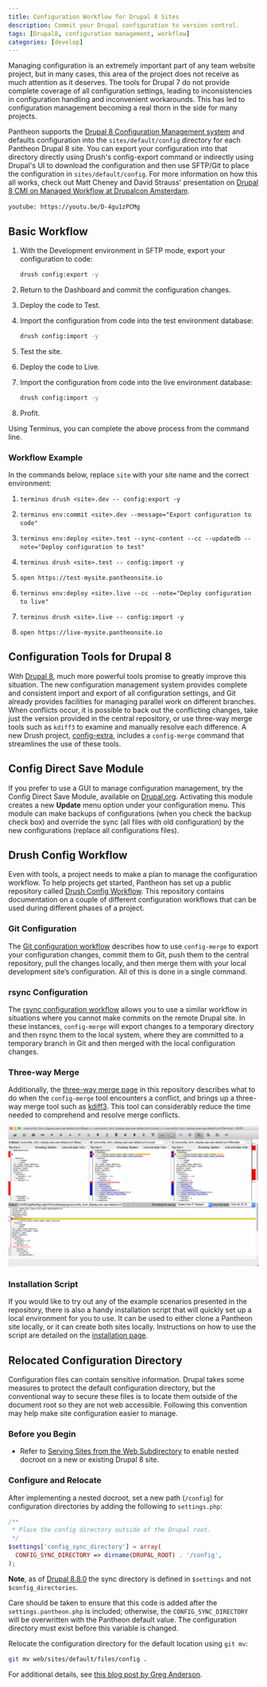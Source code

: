 ```yaml
---
title: Configuration Workflow for Drupal 8 Sites
description: Commit your Drupal configuration to version control.
tags: [Drupal8, configuration management, workflow]
categories: [develop]
---
```

Managing configuration is an extremely important part of any team website project, but in many cases, this area of the project does not receive as much attention as it deserves. The tools for Drupal 7 do not provide complete coverage of all configuration settings, leading to inconsistencies in configuration handling and inconvenient workarounds. This has led to configuration management becoming a real thorn in the side for many projects.

Pantheon supports the [Drupal 8 Configuration Management system](https://www.drupal.org/documentation/administer/config) and defaults configuration into the `sites/default/config` directory for each Pantheon Drupal 8 site. You can export your configuration into that directory directly using Drush's config-export command or indirectly using Drupal's UI to download the configuration and then use SFTP/Git to place the configuration in `sites/default/config`. For more information on how this all works, check out Matt Cheney and David Strauss' presentation on [Drupal 8 CMI on Managed Workflow at Drupalcon Amsterdam](https://www.youtube.com/watch?v=eg2dtPFyGxs).

<Accordion title="Watch: Configuration Management in Drupal" id="d8-config-video" icon="facetime-video">

`youtube: https://youtu.be/D-4gu1zPCMg`

</Accordion>

## Basic Workflow

1. With the Development environment in SFTP mode, export your configuration to code:

   ```bash
   drush config:export -y
   ```

1. Return to the Dashboard and commit the configuration changes.
1. Deploy the code to Test.
1. Import the configuration from code into the test environment database:

   ```bash
   drush config:import -y
   ```

1. Test the site.
1. Deploy the code to Live.
1. Import the configuration from code into the live environment database:

   ```bash
   drush config:import -y
   ```

1.  Profit.

Using Terminus, you can complete the above process from the command line.

### Workflow Example

In the commands below, replace `site` with your site name and the correct environment:

1.  `terminus drush <site>.dev -- config:export -y`

1.  `terminus env:commit <site>.dev --message="Export configuration to code"`

1.  `terminus env:deploy <site>.test --sync-content --cc --updatedb --note="Deploy configuration to test"`

1.  `terminus drush <site>.test -- config:import -y`

1.  `open https://test-mysite.pantheonsite.io`

1.  `terminus env:deploy <site>.live --cc --note="Deploy configuration to live"`

1.  `terminus drush <site>.live -- config:import -y`

1.  `open https://live-mysite.pantheonsite.io`

## Configuration Tools for Drupal 8
With [Drupal 8](https://pantheon.io/drupal-8), much more powerful tools promise to greatly improve this situation. The new configuration management system provides complete and consistent import and export of all configuration settings, and Git already provides facilities for managing parallel work on different branches. When conflicts occur, it is  possible to back out the conflicting changes, take just the version provided in the central repository, or use three-way merge tools such as `kdiff3` to examine and manually resolve each difference. A new Drush project, [config-extra](https://github.com/drush-ops/config-extra), includes a `config-merge` command that streamlines the use of these tools.

## Config Direct Save Module
If you prefer to use a GUI to manage configuration management, try the Config Direct Save Module, available on [Drupal.org](https://www.drupal.org/project/config_direct_save). Activating this module creates a new **Update** menu option under your configuration menu. This module can make backups of configurations (when you check the backup check box) and override the sync (all files with old configuration) by the new configurations (replace all configurations files).

## Drush Config Workflow
Even with tools, a project needs to make a plan to manage the configuration workflow. To help projects get started, Pantheon has set up a public repository called [Drush Config Workflow](https://github.com/pantheon-systems/drush-config-workflow). This repository contains documentation on a couple of different configuration workflows that can be used during different phases of a project.

### Git Configuration
The [Git configuration workflow](https://github.com/pantheon-systems/drush-config-workflow/blob/master/docs/git_workflow.md) describes how to use `config-merge` to export your configuration changes, commit them to Git, push them to the central repository, pull the changes locally, and then merge them with your local development site’s configuration. All of this is done in a single command.

### rsync Configuration
The [rsync configuration workflow](https://github.com/pantheon-systems/drush-config-workflow/blob/master/docs/rsync_workflow.md) allows you to use a similar workflow in situations where you cannot make commits on the remote Drupal site. In these instances, `config-merge` will export changes to a temporary directory and then rsync them to the local system, where they are committed to a temporary branch in Git and then merged with the local configuration changes.

### Three-way Merge
Additionally, the [three-way merge page](https://github.com/pantheon-systems/drush-config-workflow/blob/master/docs/three_way_merge.md) in this repository describes what to do when the `config-merge` tool encounters a conflict, and brings up a three-way merge tool such as [kdiff3](http://kdiff3.sourceforge.net/). This tool can considerably reduce the time needed to comprehend and resolve merge conflicts.

![MySQL Credentials](../images/kdiff3-user-field-conflicts.png)

### Installation Script
If you would like to try out any of the example scenarios presented in the repository, there is also a handy installation script that will quickly set up a local environment for you to use. It can be used to either clone a Pantheon site locally, or it can create both sites locally. Instructions on how to use the script are detailed on the [installation page](https://github.com/pantheon-systems/drush-config-workflow/blob/master/INSTALL.md).

## Relocated Configuration Directory
Configuration files can contain sensitive information. Drupal takes some measures to protect the default configuration directory, but the conventional way to secure these files is to locate them outside of the document root so they are not web accessible. Following this convention may help make site configuration easier to manage.
### Before you Begin
- Refer to [Serving Sites from the Web Subdirectory](/nested-docroot/) to enable nested docroot on a new or existing Drupal 8 site.

### Configure and Relocate
After implementing a nested docroot, set a new path (`/config`) for configuration directories by adding the following to `settings.php`:

```php
/**
 * Place the config directory outside of the Drupal root.
 */
$settings['config_sync_directory'] = array(
  CONFIG_SYNC_DIRECTORY => dirname(DRUPAL_ROOT) . '/config',
);
```
**Note**, as of [Drupal 8.8.0](https://www.drupal.org/docs/8/configuration-management/changing-the-storage-location-of-the-sync-directory#s-syntax-changes-in-drupal-880) the sync directory is defined in `$settings` and not `$config_directories`. 

<Alert title="Note" type="info">

Care should be taken to ensure that this code is added after the `settings.pantheon.php` is included; otherwise, the `CONFIG_SYNC_DIRECTORY` will be overwritten with the Pantheon default value. The configuration directory must exist before this variable is changed.

</Alert>

Relocate the configuration directory for the default location using `git mv`:

```bash
git mv web/sites/default/files/config .
```

For additional details, see [this blog post by Greg Anderson](https://pantheon.io/blog/relocating-drupal-8-configuration-outside-document-root).
